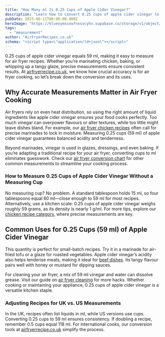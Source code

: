 ```yaml
---
title: "How Many ml Is 0.25 Cups of Apple Cider Vinegar?"
description: "Learn how to convert 0.25 cups of apple cider vinegar to ml for precise cooking and baking in your air fryer. Get accurate measurements in seconds!"
pubDate: 2025-08-11T00:00:00.000Z
heroImage: "https://klueoymssxwfnxsvcyhv.supabase.co/storage/v1/object/public/md/how-many-ml-is-0-25-cups-of-apple-cider-vinegar-bc80f1c5.webp"
tags:
  - "measurement"
author: "AirFryerRecipes.co.uk"
schema: "<script type=\"application/ld+json\"></script>"
---
```


<p>0.25 cups of apple cider vinegar equals 59 ml, making it easy to measure for air fryer recipes. Whether you’re marinating chicken, baking, or whipping up a tangy glaze, precise measurements ensure consistent results. At <a href=https://www.airfryerrecipe.co.uk>airfryerrecipe.co.uk</a>, we know how crucial accuracy is for air fryer cooking, so let’s break down the conversion and its uses.</p>  

<h2>Why Accurate Measurements Matter in Air Fryer Cooking</h2>  
<p>Air fryers rely on even heat distribution, so using the right amount of liquid ingredients like apple cider vinegar ensures your food cooks perfectly. Too much vinegar can overpower flavours or alter textures, while too little might leave dishes bland. For example, our <a href=https://www.airfryerrecipe.co.uk/recipes>air fryer chicken recipes</a> often call for precise marinades to lock in moisture. Measuring 0.25 cups (59 ml) of apple cider vinegar guarantees balanced acidity and tenderness.</p>  

<p>Beyond marinades, vinegar is used in glazes, dressings, and even baking. If you’re adapting a traditional recipe for your air fryer, converting cups to ml eliminates guesswork. Check our <a href=https://www.airfryerrecipe.co.uk/air-fryer-conversion-chart>air fryer conversion chart</a> for other common measurements to streamline your cooking process.</p>  

<h3>How to Measure 0.25 Cups of Apple Cider Vinegar Without a Measuring Cup</h3>  
<p>No measuring cup? No problem. A standard tablespoon holds 15 ml, so four tablespoons equal 60 ml—close enough to 59 ml for most recipes. Alternatively, use a kitchen scale: 0.25 cups of apple cider vinegar weighs roughly 59 grams, as its density is nearly 1 g/ml. For more tips, explore our <a href=https://www.airfryerrecipe.co.uk/recipe-category/chicken>chicken recipe category</a>, where precise measurements are key.</p>  

<h2>Common Uses for 0.25 Cups (59 ml) of Apple Cider Vinegar</h2>  
<p>This quantity is perfect for small-batch recipes. Try it in a marinade for air-fried tofu or a glaze for roasted vegetables. Apple cider vinegar’s acidity also helps tenderise meats, making it ideal for <a href=https://www.airfryerrecipe.co.uk/recipe-category/beef>beef dishes</a>. Its tangy flavour pairs well with honey or mustard for dipping sauces.</p>  

<p>For cleaning your air fryer, a mix of 59 ml vinegar and water can dissolve grease. Visit our guide on <a href=https://www.airfryerrecipe.co.uk/air-fryer-cleaner>air fryer cleaning</a> for more hacks. Whether cooking or maintaining your appliance, 0.25 cups of apple cider vinegar is a versatile kitchen staple.</p>  

<h3>Adjusting Recipes for UK vs. US Measurements</h3>  
<p>In the UK, recipes often list liquids in ml, while US versions use cups. Converting 0.25 cups to 59 ml ensures consistency. If doubling a recipe, remember 0.5 cups equal 118 ml. For international cooks, our conversion tools at <a href=https://www.airfryerrecipe.co.uk>airfryerrecipe.co.uk</a> simplify the process.</p>